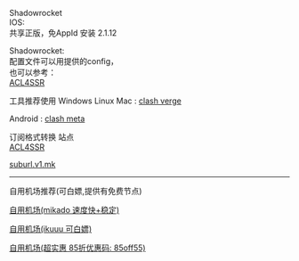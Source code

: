 Shadowrocket    
IOS:   
共享正版，免AppId 安装 2.1.12    

Shadowrocket:  
配置文件可以用提供的config，  
也可以参考：  
[ACL4SSR](https://github.com/ACL4SSR/ACL4SSR/tree/master)

工具推荐使用 
Windows Linux Mac : [clash verge](https://github.com/clash-verge-rev/clash-verge-rev)


Android  : [clash meta](https://github.com/MetaCubeX/ClashMetaForAndroid)

订阅格式转换 站点  
[ACL4SSR](https://acl4ssr-sub.github.io)

[suburl.v1.mk](https://suburl.v1.mk)


-----------------------------------------------------

自用机场推荐(可白嫖,提供有免费节点)

[自用机场(mikado 速度快+稳定)](https://mk.mikadonet.xyz/#/register?code=4Z3RvQFJ)

[自用机场(ikuuu 可白嫖)](https://ikuuu.pw/auth/register?code=KutA)

[自用机场(超实惠 85折优惠码: 85off55)](http://cshjc.shop/web/#/login?code=svmc5kzK)
